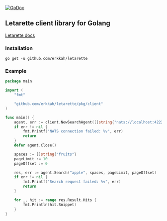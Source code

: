 [![GoDoc](https://godoc.org/github.com/erkkah/letarette/pkg/client?status.svg)](https://godoc.org/github.com/erkkah/letarette/pkg/client)

## Letarette client library for Golang

[Letarette docs](https://letarette.io/docs)

### Installation

```
go get -u github.com/erkkah/letarette
```

### Example

```go
package main

import (
	"fmt"

	"github.com/erkkah/letarette/pkg/client"
)

func main() {
	agent, err := client.NewSearchAgent([]string{"nats://localhost:4222"})
	if err != nil {
		fmt.Printf("NATS connection failed: %v", err)
		return
	}
	defer agent.Close()

	spaces := []string{"fruits"}
	pageLimit := 10
	pageOffset := 0

	res, err := agent.Search("apple", spaces, pageLimit, pageOffset)
	if err != nil {
		fmt.Printf("Search request failed: %v", err)
		return
	}

	for _, hit := range res.Result.Hits {
		fmt.Println(hit.Snippet)
	}
}


```
